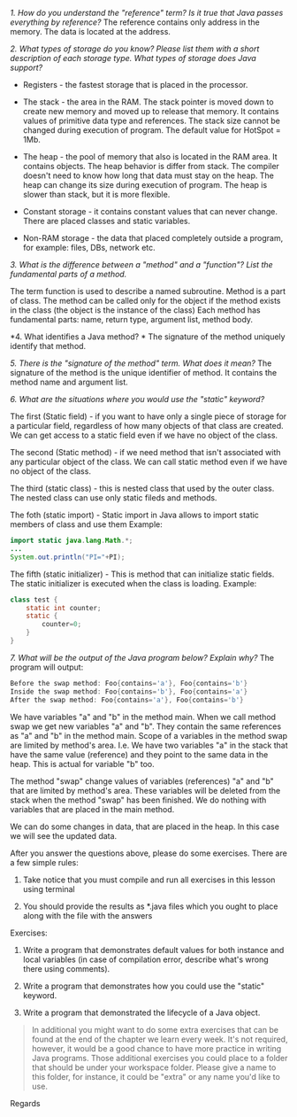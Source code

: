 *1. How do you understand the "reference" term? Is it true that Java passes everything by reference?*
The reference contains only address in the memory. The data is located at the address.

*2. What types of storage do you know? Please list them with a short description of each storage type. What types of storage does Java support?*
- Registers - the fastest storage that is placed in the processor.

- The stack - the area in the RAM. The stack pointer is moved down to create new memory and moved up to release that memory. It contains values of primitive data type and references. The stack size cannot be changed during execution of program. The default value for HotSpot = 1Mb.

- The heap - the pool of memory that also is located in the RAM area. It contains objects. The heap behavior is differ from stack. The compiler doesn't need to know how long that data must stay on the heap.
The heap can change its size during execution of program. The heap is slower than stack, but it is more flexible.

- Constant storage - it contains constant values that can never change. There are placed classes and static variables.

- Non-RAM storage - the data that placed completely outside a program, for example: files, DBs, network etc.
 
*3. What is the difference between a "method" and a "function"? List the fundamental parts of a method.*

The term function is used to describe a named subroutine.
Method is a part of class. The method can be called only for the object if the method exists in the class (the object is the instance of the class)
Each method has fundamental parts: name, return type, argument list, method body.

*4. What identifies a Java method? *
The signature of the method uniquely identify that method.
 
*5. There is the "signature of the method" term. What does it mean?*
The signature of the method is the unique identifier of method.
It contains the method name and argument list.

*6. What are the situations where you would use the "static" keyword?*

The first (Static field) - if you want to have only a single piece of storage for a particular field, regardless of how many objects of that class are created. We can get access to a static field  even if we have no object of the class.

The second (Static method) - if we need method that isn't associated with any particular object of the class. We can call static method even if we have no object of the class.

The third (static class) - this is nested class that used by the outer class. The nested class can use only static fileds and methods.

The foth (static import) - Static import in Java allows to import static members of class and use them
Example: 
```java
import static java.lang.Math.*;
...
System.out.println("PI="+PI);
```

The fifth (static initializer) - This is method that can initialize static fields. The static initializer is executed when the class is loading.
Example:
```java
class test {
    static int counter;
    static {
        counter=0;
    }    
}
```

*7. What will be the output of the Java program below? Explain why?*
The program will output:
```java
Before the swap method: Foo{contains='a'}, Foo{contains='b'}
Inside the swap method: Foo{contains='b'}, Foo{contains='a'}
After the swap method: Foo{contains='a'}, Foo{contains='b'}
```
We have variables "a" and "b" in the method main.
When we call method swap we get new variables "a" and "b".
They contain the same references as "a" and "b" in the method main.
Scope of a variables in the method swap are limited by method's area.
I.e. We have two variables "a" in the stack that have the same value (reference) and they point to the same data in the heap.
This is actual for variable "b" too.

The method "swap" change values of variables (references)  "a" and "b" that are limited by method's area.
These variables will be deleted from the stack when the method "swap"  has been finished.
We do nothing with variables that are placed in the main method.

We can do some changes in data, that are placed in the heap. In this case we will see the updated data.




After you answer the questions above, please do some exercises. There are a few simple rules:  

1. Take notice that you must compile and run all exercises in this lesson using terminal

2. You should provide the results as *.java files which you ought to place along with the file with the answers

Exercises:

1. Write a program that demonstrates default values for both instance and local variables (in case of compilation error, describe what's wrong there using comments).

2. Write a program that demonstrates how you could use the "static" keyword.
  
3. Write a program that demonstrated the lifecycle of a Java object.

> In additional you might want to do some extra exercises that can be found at the end of the chapter we learn every week. 
> It's not required, however, it would be a good chance to have more practice in writing Java programs. 
> Those additional exercises you could place to a folder that should be under your workspace folder.
> Please give a name to this folder, for instance, it could be "extra" or any name you'd like to use.

Regards